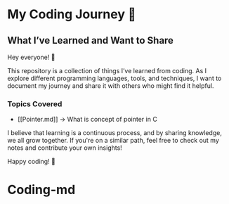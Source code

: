# My Coding Journey 🚀

## What I’ve Learned and Want to Share

Hey everyone! 👋  

This repository is a collection of things I’ve learned from coding. As I explore different programming languages, tools, and techniques, I want to document my journey and share it with others who might find it helpful.  

### Topics Covered  
- [[Pointer.md]] -> What is concept of pointer in C

I believe that learning is a continuous process, and by sharing knowledge, we all grow together. If you're on a similar path, feel free to check out my notes and contribute your own insights!  

Happy coding! 🚀 

# Coding-md
